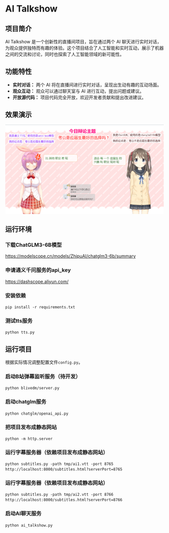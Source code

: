 # AI Talkshow

## 项目简介

AI Talkshow 是一个创新性的直播间项目，旨在通过两个 AI 聊天进行实时对话，为观众提供独特而有趣的体验。这个项目结合了人工智能和实时互动，展示了机器之间的交流和讨论，同时也探索了人工智能领域的新可能性。

## 功能特性

- **实时对话：** 两个 AI 将在直播间进行实时对话，呈现出生动有趣的互动场面。
- **观众互动：** 观众可以通过聊天室与 AI 进行互动，提出问题或建议。
- **开放源代码：** 项目代码完全开放，欢迎开发者贡献和提出改进建议。

## 效果演示

![demo.png](demo.png)

## 运行环境

### 下载ChatGLM3-6B模型
https://modelscope.cn/models/ZhipuAI/chatglm3-6b/summary

### 申请通义千问服务的api_key
https://dashscope.aliyun.com/

### 安装依赖
`pip install -r requirements.txt`

### 测试tts服务
`python tts.py`

## 运行项目

根据实际情况调整配置文件`config.py`。

### 启动B站弹幕监听服务（待开发）
`python blivedm/server.py`

### 启动chatglm服务
`python chatglm/openai_api.py`

### 把项目发布成静态网站
`python -m http.server`

### 运行字幕服务器（依赖项目发布成静态网站）
`python subtitles.py -path tmp/ai1.vtt -port 8765`
`http://localhost:8000/subtitles.html?serverPort=8765`

### 运行字幕服务器（依赖项目发布成静态网站）
`python subtitles.py -path tmp/ai2.vtt -port 8766`
`http://localhost:8000/subtitles.html?serverPort=8766`

### 启动AI聊天服务
`python ai_talkshow.py`